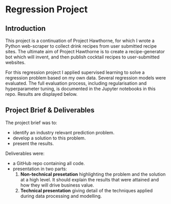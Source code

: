 # Regression Project

## Introduction
This project is a continuation of Project Hawthorne, for which I wrote a Python web-scraper to collect drink recipes from user submitted recipe sites. The ultimate aim of Project Hawthorne is to create a recipe-generator bot which will invent, and then publish cocktail recipes to user-submitted websites.

For this regression project I applied supervised learning to solve a regression problem based on my own data. Several regression models were evaluated. The full evaluation process, including regularisation and hyperparameter tuning, is documented in the Jupyter notebooks in this repo. Results are displayed below.

## Project Brief & Deliverables

The project brief was to:
* identify an industry relevant prediction problem.
* develop a solution to this problem.
* present the results.

Deliverables were:
* a GitHub repo containing all code.
* presentation in two parts:
    1. **Non-technical presetation** highlighting the problem and the solution at a high level. It should explain the results that were attained and how they will drive business value.
    2. **Technical presentation** giving detail of the techniques applied during data processing and modelling.



